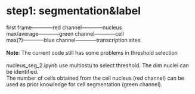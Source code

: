 # step1: segmentation&label
first frame————red channel————nucleus\
max/average————green channel————cell\
max(?)————blue channel————transcription sites\
\
**Note**: The current code still has some problems in threshold selection\
\
nucleus_seg_2.ipynb use multiostu to select threshold. The dim nuclei can be identified.
\
The number of cells obtained from the cell nucleus (red channel) can be used as prior knowledge for cell segmentation (green channel).
